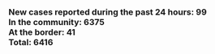 ### New cases reported during the past 24 hours: 99<br/>In the community: 6375<br/>At the border: 41<br/>Total: 6416